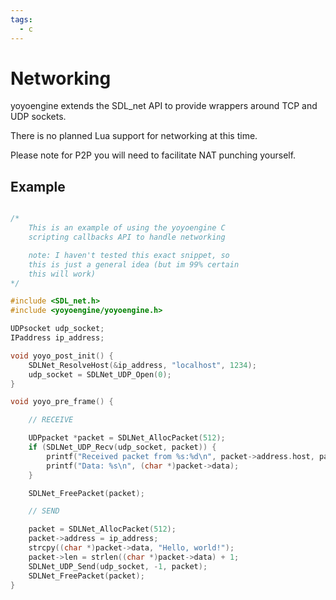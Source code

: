 ```yaml
---
tags:
  - c
---
```


# Networking

yoyoengine extends the SDL_net API to provide wrappers around TCP and UDP sockets.

There is no planned Lua support for networking at this time.

Please note for P2P you will need to facilitate NAT punching yourself.

## Example

```c

/*
    This is an example of using the yoyoengine C
    scripting callbacks API to handle networking

    note: I haven't tested this exact snippet, so
    this is just a general idea (but im 99% certain
    this will work)
*/

#include <SDL_net.h>
#include <yoyoengine/yoyoengine.h>

UDPsocket udp_socket;
IPaddress ip_address;

void yoyo_post_init() {
    SDLNet_ResolveHost(&ip_address, "localhost", 1234);
    udp_socket = SDLNet_UDP_Open(0);
}

void yoyo_pre_frame() {

    // RECEIVE

    UDPpacket *packet = SDLNet_AllocPacket(512);
    if (SDLNet_UDP_Recv(udp_socket, packet)) {
        printf("Received packet from %s:%d\n", packet->address.host, packet->address.port);
        printf("Data: %s\n", (char *)packet->data);
    }

    SDLNet_FreePacket(packet);

    // SEND

    packet = SDLNet_AllocPacket(512);
    packet->address = ip_address;
    strcpy((char *)packet->data, "Hello, world!");
    packet->len = strlen((char *)packet->data) + 1;
    SDLNet_UDP_Send(udp_socket, -1, packet);
    SDLNet_FreePacket(packet);
}

```
